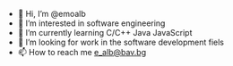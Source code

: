 - 👋 Hi, I’m @emoalb
- 👀 I’m interested in software engineering
- 🌱 I’m currently learning C/C++ Java JavaScript
- 💞️ I’m looking for work in the software development fiels
- 📫 How to reach me e_alb@bav.bg

<!---
emoalb/emoalb is a ✨ special ✨ repository because its `README.md` (this file) appears on your GitHub profile.
You can click the Preview link to take a look at your changes.
--->
